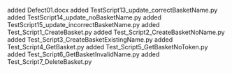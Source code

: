 added Defect01.docx
added TestScript13_update_correctBasketName.py
added TestScript14_update_noBasketName.py
added TestScript15_update_incorrectBasketName.py
added Test_Script1_CreateBasket.py
added Test_Script2_CreateBasketNoName.py
added Test_Script3_CreateBasketExistingName.py
added Test_Script4_GetBasket.py
added Test_Script5_GetBasketNoToken.py
added Test_Script6_GetBasketInvalidName.py
added Test_Script7_DeleteBasket.py
